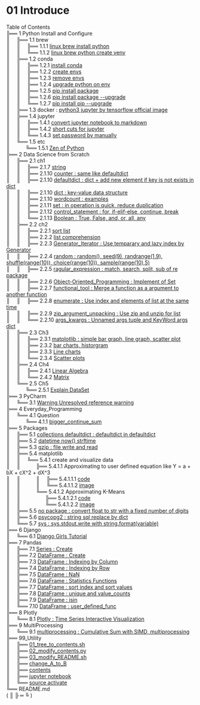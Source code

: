 # 01 Introduce
Table of Contents  
╠══ 1 Python Install and Configure  
║&ensp;&ensp;&nbsp;╠══ 1.1 brew  
║&ensp;&ensp;&nbsp;║&ensp;&ensp;&nbsp;╠══ 1.1.1 [linux brew install python](01_Install_and_Use_python/01_brew/01_linux_brew_install_python.md)  
║&ensp;&ensp;&nbsp;║&ensp;&ensp;&nbsp;╚══ 1.1.2 [linux brew python create venv](01_Install_and_Use_python/01_brew/02_linux_brew_python_create_env.md)  
║&ensp;&ensp;&nbsp;╠══ 1.2 conda  
║&ensp;&ensp;&nbsp;║&ensp;&ensp;&nbsp;╠══ 1.2.1 [install conda](01_Install_and_Use_python/02_conda/01_Install_anaconda.md)  
║&ensp;&ensp;&nbsp;║&ensp;&ensp;&nbsp;╠══ 1.2.2 [create envs](01_Install_and_Use_python/02_conda/02_conda_create_envs.md)  
║&ensp;&ensp;&nbsp;║&ensp;&ensp;&nbsp;╠══ 1.2.3 [remove envs](01_Install_and_Use_python/02_conda/03_conda_remove_envs.md)  
║&ensp;&ensp;&nbsp;║&ensp;&ensp;&nbsp;╠══ 1.2.4 [upgrade python on env](01_Install_and_Use_python/02_conda/04_coda_env_upgrade_python.md)  
║&ensp;&ensp;&nbsp;║&ensp;&ensp;&nbsp;╠══ 1.2.5 [pip install package](01_Install_and_Use_python/02_conda/05_pip_install_package.md)  
║&ensp;&ensp;&nbsp;║&ensp;&ensp;&nbsp;╠══ 1.2.6 [pip install package --upgrade](01_Install_and_Use_python/02_conda/06_pip_install_package_upgrade.md)  
║&ensp;&ensp;&nbsp;║&ensp;&ensp;&nbsp;╚══ 1.2.7 [pip install pip --upgrade](01_Install_and_Use_python/02_conda/07_pip_upgrade.md)  
║&ensp;&ensp;&nbsp;╠══ 1.3 docker : [python3 jupyter by tensorflow official image](01_Install_and_Use_python/03_docker/tensorflow_image.md)  
║&ensp;&ensp;&nbsp;╠══ 1.4 jupyter  
║&ensp;&ensp;&nbsp;║&ensp;&ensp;&nbsp;╠══ 1.4.1 [convert jupyter notebook to markdown](01_Install_and_Use_python/04_jupyter/01_convert_jupyter_notebook_to_markdown.md)  
║&ensp;&ensp;&nbsp;║&ensp;&ensp;&nbsp;╠══ 1.4.2 [short cuts for jupyter](01_Install_and_Use_python/04_jupyter/02_Jupyter_notebook_shortcuts.md)  
║&ensp;&ensp;&nbsp;║&ensp;&ensp;&nbsp;╚══ 1.4.3 [set password by manually](01_Install_and_Use_python/04_jupyter/03_jupyter_notebook_passwd.md)  
║&ensp;&ensp;&nbsp;╚══ 1.5 etc  
║&ensp;&ensp;&ensp;&ensp;&ensp;&ensp;╚══ 1.5.1 [Zen of Python](01_Install_and_Use_python/05_etc/02_Zen_of_Python_English_Korean.md)  
╠══ 2 Data Science from Scratch  
║&ensp;&ensp;&nbsp;╠══ 2.1 ch1  
║&ensp;&ensp;&nbsp;║&ensp;&ensp;&nbsp;╠══ 2.1.7 [string](02_Data_Science_from_Scratch/02_Ch/02.01.07_string.md)  
║&ensp;&ensp;&nbsp;║&ensp;&ensp;&nbsp;╠══ 2.1.10 [counter : same like defaultdict](02_Data_Science_from_Scratch/02_Ch/02.01.10_Counter.md)  
║&ensp;&ensp;&nbsp;║&ensp;&ensp;&nbsp;╠══ 2.1.10 [defaultdict : dict + add new element if key is not exists in dict](02_Data_Science_from_Scratch/02_Ch/02.01.10_defaultdict.md)  
║&ensp;&ensp;&nbsp;║&ensp;&ensp;&nbsp;╠══ 2.1.10 [dict : key-value data structure](02_Data_Science_from_Scratch/02_Ch/02.01.10_dict.md)  
║&ensp;&ensp;&nbsp;║&ensp;&ensp;&nbsp;╠══ 2.1.10 [wordcount : examples](02_Data_Science_from_Scratch/02_Ch/02.01.10_wordcount_examples.md)  
║&ensp;&ensp;&nbsp;║&ensp;&ensp;&nbsp;╠══ 2.1.11 [set : in operation is quick, reduce duplication](02_Data_Science_from_Scratch/02_Ch/02.01.11_set.md)  
║&ensp;&ensp;&nbsp;║&ensp;&ensp;&nbsp;╠══ 2.1.12 [control_statement : for, if-elif-else, continue, break](02_Data_Science_from_Scratch/02_Ch/02.01.12_control_statement.md)  
║&ensp;&ensp;&nbsp;║&ensp;&ensp;&nbsp;╚══ 2.1.13 [Boolean : True, False, and, or, all, any](02_Data_Science_from_Scratch/02_Ch/02.01.13_Boolean.md)  
║&ensp;&ensp;&nbsp;╠══ 2.2 ch2  
║&ensp;&ensp;&nbsp;║&ensp;&ensp;&nbsp;╠══ 2.2.1 [sort list](02_Data_Science_from_Scratch/02_Ch/02.02.01_sort.md)  
║&ensp;&ensp;&nbsp;║&ensp;&ensp;&nbsp;╠══ 2.2.2 [list comprehension](02_Data_Science_from_Scratch/02_Ch/02.02.02_list_comprehension.md)  
║&ensp;&ensp;&nbsp;║&ensp;&ensp;&nbsp;╠══ 2.2.3 [Generator_Iterator : Use temparary and lazy index by Generator](02_Data_Science_from_Scratch/02_Ch/02.02.03_Generator_Iterator.md)  
║&ensp;&ensp;&nbsp;║&ensp;&ensp;&nbsp;╠══ 2.2.4 [random : random(), seed(9), randrange(1,9), shuffle(range(10)), choice(range(10)), sample(range(10),5)](02_Data_Science_from_Scratch/02_Ch/02.02.04_random_numbers.md)  
║&ensp;&ensp;&nbsp;║&ensp;&ensp;&nbsp;╠══ 2.2.5 [ragular_expression : match, search, split, sub of re package](02_Data_Science_from_Scratch/02_Ch/02.02.05_regular_expression.md)  
║&ensp;&ensp;&nbsp;║&ensp;&ensp;&nbsp;╠══ 2.2.6 [Object-Oriented_Programming : Implement of Set](02_Data_Science_from_Scratch/02_Ch/02.02.06_object-oriented_programming.md)  
║&ensp;&ensp;&nbsp;║&ensp;&ensp;&nbsp;╠══ 2.2.7 [functional_tool : Merge a function as a argument to another function](02_Data_Science_from_Scratch/02_Ch/02.02.07_functional_tool.md)  
║&ensp;&ensp;&nbsp;║&ensp;&ensp;&nbsp;╠══ 2.2.8 [enumerate : Use index and elements of list at the same time](02_Data_Science_from_Scratch/02_Ch/02.02.08_enumerate.md)  
║&ensp;&ensp;&nbsp;║&ensp;&ensp;&nbsp;╠══ 2.2.9 [zip_argument_unpacking : Use zip and unzip for list](02_Data_Science_from_Scratch/02_Ch/02.02.09_zip_argument_unpacking.ipynb)  
║&ensp;&ensp;&nbsp;║&ensp;&ensp;&nbsp;╚══ 2.2.10 [args_kwargs : Unnamed args tuple and KeyWord args dict](02_Data_Science_from_Scratch/02_Ch/02.02.10_args_kwargs.ipynb)  
║&ensp;&ensp;&nbsp;╠══ 2.3 Ch3  
║&ensp;&ensp;&nbsp;║&ensp;&ensp;&nbsp;╠══ 2.3.1 [matplotlib : simple bar graph, line graph, scatter plot](02_Data_Science_from_Scratch/03_Ch/03.01_matplotlib.ipynb)  
║&ensp;&ensp;&nbsp;║&ensp;&ensp;&nbsp;╠══ 2.3.2 [bar charts, historgram](02_Data_Science_from_Scratch/03_Ch/03.02_bar_charts.ipynb)  
║&ensp;&ensp;&nbsp;║&ensp;&ensp;&nbsp;╠══ 2.3.3 [Line charts](02_Data_Science_from_Scratch/03_Ch/03.03_line_charts.ipynb)  
║&ensp;&ensp;&nbsp;║&ensp;&ensp;&nbsp;╚══ 2.3.4 [Scatter plots](02_Data_Science_from_Scratch/03_Ch/03.04_scatter_plots.ipynb)  
║&ensp;&ensp;&nbsp;╠══ 2.4 Ch4  
║&ensp;&ensp;&nbsp;║&ensp;&ensp;&nbsp;╠══ 2.4.1 [Linear Algebra](02_Data_Science_from_Scratch/04_Ch/04.01_Linear_Algebra.ipynb)  
║&ensp;&ensp;&nbsp;║&ensp;&ensp;&nbsp;╚══ 2.4.2 [Matrix](02_Data_Science_from_Scratch/04_Ch/04.02_Matrix.ipynb)  
║&ensp;&ensp;&nbsp;╚══ 2.5 Ch5  
║&ensp;&ensp;&ensp;&ensp;&ensp;&ensp;╚══ 2.5.1 [Explain DataSet](02_Data_Science_from_Scratch/05_Ch/05.01_Explain_DataSet.ipynb)  
╠══ 3 PyCharm  
║&ensp;&ensp;&nbsp;╚══ 3.1 [Warning Unresolved reference warning](03_PyCharm/01_unresolved_reference_warning.md)  
╠══ 4 Everyday_Programming  
║&ensp;&ensp;&nbsp;╚══ 4.1 Question  
║&ensp;&ensp;&ensp;&ensp;&ensp;&ensp;╚══ 4.1.1 [bigger_continue_sum](04_Everyday_Programming/01_Q/bigger_continue_sum.py)  
╠══ 5 Packages  
║&ensp;&ensp;&nbsp;╠══ 5.1 [collections defaultdict : defaultdict in defaultdict](05_packages/01_collections/01_defaultdict/01_dictionary_in_dictionary.py)  
║&ensp;&ensp;&nbsp;╠══ 5.2 [datetime now() strftime](05_packages/02_datetime/01_datetime_now_strftime.py)  
║&ensp;&ensp;&nbsp;╠══ 5.3 [gzip : file write and read](05_packages/03_gzip/01_gzip_write_read.py)  
║&ensp;&ensp;&nbsp;╠══ 5.4 matplotlib  
║&ensp;&ensp;&nbsp;║&ensp;&ensp;&nbsp;╚══ 5.4.1 create and visualize data  
║&ensp;&ensp;&nbsp;║&ensp;&ensp;&ensp;&ensp;&ensp;&ensp;╠══ 5.4.1.1 Approximating to user defined equation like Y = a + bX + cX^2 + dX^3  
║&ensp;&ensp;&nbsp;║&ensp;&ensp;&ensp;&ensp;&ensp;&ensp;║&ensp;&ensp;&nbsp;╠══ 5.4.1.1.1 [code](05_packages/04_matplotlib/01_create_and_visualize_data/01_Approximating_to_user_defiend_equation/01_approximating_to_user_defined_equation.py)  
║&ensp;&ensp;&nbsp;║&ensp;&ensp;&ensp;&ensp;&ensp;&ensp;║&ensp;&ensp;&nbsp;╚══ 5.4.1.1.2 [image](05_packages/04_matplotlib/01_create_and_visualize_data/01_Approximating_to_user_defiend_equation/02_user_defined_equation_scatter_plot.png)  
║&ensp;&ensp;&nbsp;║&ensp;&ensp;&ensp;&ensp;&ensp;&ensp;╚══ 5.4.1.2 Approximating K-Means  
║&ensp;&ensp;&nbsp;║&ensp;&ensp;&ensp;&ensp;&ensp;&ensp;&ensp;&ensp;&ensp;&nbsp;╠══ 5.4.1.2.1 [code](05_packages/04_matplotlib/01_create_and_visualize_data/02_Approximating_to_kmeans/01_approximating_to_kmeans.py)  
║&ensp;&ensp;&nbsp;║&ensp;&ensp;&ensp;&ensp;&ensp;&ensp;&ensp;&ensp;&ensp;&nbsp;╚══ 5.4.1.2.2 [image](05_packages/04_matplotlib/01_create_and_visualize_data/02_Approximating_to_kmeans/02_kmean_scatter_plot.png)  
║&ensp;&ensp;&nbsp;╠══ 5.5 [no package : convert float to str with a fixed number of digits](05_packages/05_no_package/01_float_to_str_with_a_fixed_number_of_digits.ipynb)  
║&ensp;&ensp;&nbsp;╠══ 5.6 [psycopg2 : string sql replace by dict](05_packages/06_psycopg2/01_replace_string_with_dictionary.py)  
║&ensp;&ensp;&nbsp;╚══ 5.7 [sys : sys.stdout.write with string.format(variable)](05_packages/07_sys/01_sys_stdout_write_with_string_format.py)  
╠══ 6 Django  
║&ensp;&ensp;&nbsp;╚══ 6.1 [Django Girls Tutorial](06_Django/01_Django_Girls_Tutorial/memo.md)  
╠══ 7 Pandas  
║&ensp;&ensp;&nbsp;╠══ 7.1 [Series : Create](07_Pandas/01_Series_Create.ipynb)  
║&ensp;&ensp;&nbsp;╠══ 7.2 [DataFrame : Create](07_Pandas/02_DataFrame_Create.ipynb)  
║&ensp;&ensp;&nbsp;╠══ 7.3 [DataFrame : Indexing by Column](07_Pandas/03_DataFrame_Indexing_by_column.ipynb)  
║&ensp;&ensp;&nbsp;╠══ 7.4 [DataFrame : Indexing by Row](07_Pandas/04_DataFrame_Indexing_by_row.ipynb)  
║&ensp;&ensp;&nbsp;╠══ 7.5 [DataFrame : NaN](07_Pandas/05_DataFrame_NaN.ipynb)  
║&ensp;&ensp;&nbsp;╠══ 7.6 [DataFrame : Statistics Functions](07_Pandas/06_DataFrame_statistics_function.ipynb)  
║&ensp;&ensp;&nbsp;╠══ 7.7 [DataFrame : sort index and sort values](07_Pandas/07_DataFrame_sort_index_and_sort_values.ipynb)  
║&ensp;&ensp;&nbsp;╠══ 7.8 [DataFrame : unique and value_counts](07_Pandas/08_unique_value_counts.ipynb)  
║&ensp;&ensp;&nbsp;╠══ 7.9 [DataFrame : isin](07_Pandas/09_isin.ipynb)  
║&ensp;&ensp;&nbsp;╚══ 7.10 [DataFrame : user_defined_func](07_Pandas/10_user_defined_func.ipynb)  
╠══ 8 Plotly  
║&ensp;&ensp;&nbsp;╚══ 8.1 [Plotly : Time Series Interactive Visualization](08_Plotly/01_plotly-time-series.ipynb)  
╠══ 9 MultiProcessing  
║&ensp;&ensp;&nbsp;╚══ 9.1 [multiprocessing : Cumulative Sum with SIMD, multiprocessing](09_MultiProcessing/01_SIMD_by_multiprocessing.ipynb)  
╠══ 99_Utility  
║&ensp;&ensp;&nbsp;╠══ [01_tree_to_contents.sh](99_Utility/01_tree_to_contents.sh)  
║&ensp;&ensp;&nbsp;╠══ [02_modify_contents.py](99_Utility/02_modify_contents.py)  
║&ensp;&ensp;&nbsp;╠══ [03_modify_README.sh](99_Utility/03_modify_number_of_file_on_README.sh)  
║&ensp;&ensp;&nbsp;╠══ [change_A_to_B](99_Utility/change_A_to_B.txt)  
║&ensp;&ensp;&nbsp;╠══ [contents](99_Utility/contents.txt)  
║&ensp;&ensp;&nbsp;╠══ [jupyter notebook](99_Utility/jn_jupyter_notebook.sh)  
║&ensp;&ensp;&nbsp;╚══ [source activate](99_Utility/sa_source_activate.sh)  
╚══ README.md  
( ║ ╠ ═ ╚ )  


